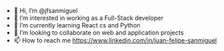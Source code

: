 - 👋 Hi, I’m @jfsanmiguel
- 👀 I’m interested in working as a Full-Stack developer
- 🌱 I’m currently learning React cs and Python
- 💞️ I’m looking to collaborate on web and application projects
- 📫 How to reach me https://www.linkedin.com/in/juan-felipe-sanmiguel

<!---
jfsanmiguel/jfsanmiguel is a ✨ special ✨ repository because its `README.md` (this file) appears on your GitHub profile.
You can click the Preview link to take a look at your changes.
--->
